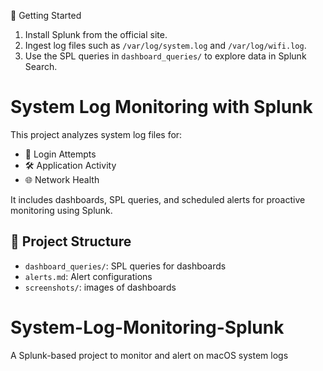 🚀 Getting Started

1. Install Splunk from the official site.
2. Ingest log files such as `/var/log/system.log` and `/var/log/wifi.log`.
3. Use the SPL queries in `dashboard_queries/` to explore data in Splunk Search.


# System Log Monitoring with Splunk

This project analyzes system log files for:

- 🔐 Login Attempts
- 🛠 Application Activity
- 🌐 Network Health

It includes dashboards, SPL queries, and scheduled alerts for proactive monitoring using Splunk.

## 📂 Project Structure

- `dashboard_queries/`: SPL queries for dashboards
- `alerts.md`: Alert configurations
- `screenshots/`: images of dashboards 


# System-Log-Monitoring-Splunk
A Splunk-based project to monitor and alert on macOS system logs

